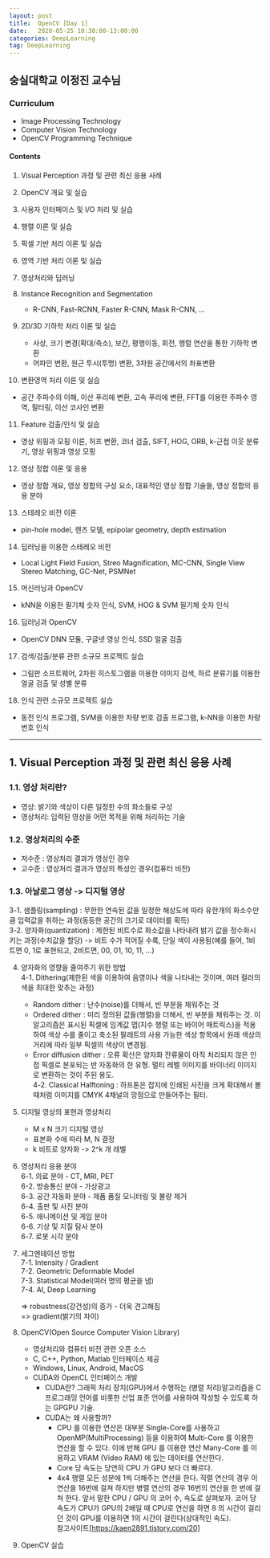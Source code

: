 ```yaml
---
layout: post
title:  OpenCV [Day 1]
date:   2020-05-25 10:30:00-13:00:00
categories: DeepLearning
tag: DeepLearning
---
```


## 숭실대학교 이정진 교수님
### Curriculum
- Image Processing Technology
- Computer Vision Technology
- OpenCV Programming Technique

#### Contents
1. Visual Perception 과정 및 관련 최신 응용 사례

2. OpenCV 개요 및 실습

3. 사용자 인터페이스 및 I/O 처리 및 실습

4. 행렬 이론 및 실습

5. 픽셀 기반 처리 이론 및 실습

6. 영역 기반 처리 이론 및 실습

7. 영상처리와 딥러닝

8. Instance Recognition and Segmentation
   + R-CNN, Fast-RCNN, Faster R-CNN, Mask R-CNN, ...

9. 2D/3D 기하학 처리 이론 및 실습
   + 사상, 크기 변경(확대/축소), 보간, 평행이동, 회전, 행렬 연산을 통한 기하학 변환  
   + 어파인 변환, 원근 투시(투명) 변환, 3차원 공간에서의 좌표변환  

10. 변환영역 처리 이론 및 실습  
   + 공간 주파수의 이해, 이산 푸리에 변환, 고속 푸리에 변환, FFT를 이용한 주파수 영역, 필터링, 이산 코사인 변환

11. Feature 검출/인식 및 실습  
   + 영상 위핑과 모핑 이론, 허프 변환, 코너 검출, SIFT, HOG, ORB, k-근접 이웃 분류기, 영상 위핑과 영상 모핑

12. 영상 정합 이론 및 응용  
   + 영상 정합 개요, 영상 정합의 구성 요소, 대표적인 영상 정합 기술들, 영상 정합의 응용 분야

13. 스테레오 비전 이론  
   + pin-hole model, 렌즈 모델, epipolar geometry, depth estimation

14. 딥러닝을 이용한 스테레오 비전  
   + Local Light Field Fusion, Streo Magnification, MC-CNN, Single View Stereo Matching, GC-Net, PSMNet

15. 머신러닝과 OpenCV  
   + kNN을 이용한 필기체 숫자 인식, SVM, HOG & SVM 필기체 숫자 인식

16. 딥러닝과 OpenCV  
   + OpenCV DNN 모듈, 구글넷 영상 인식, SSD 얼굴 검출

17. 검색/검출/분류 관련 소규모 프로젝트 실습  
   + 그림판 소프트웨어, 2차원 히스토그램을 이용한 이미지 검색, 하르 분류기를 이용한 얼굴 검출 및 성별 분류

18. 인식 관련 소규모 프로젝트 실습  
   + 동전 인식 프로그램, SVM을 이용한 차량 번호 검출 프로그램, k-NN을 이용한 차량 번호 인식

---
## 1. Visual Perception 과정 및 관련 최신 응용 사례
### 1.1. 영상 처리란?
   - 영상: 밝기와 색상이 다른 일정한 수의 화소들로 구성  
   - 영상처리: 입력된 영상을 어떤 목적을 위해 처리하는 기술  
   
### 1.2. 영상처리의 수준 
   - 저수준 : 영상처리 결과가 영상인 경우  
   - 고수준 : 영상처리 결과가 영상의 특성인 경우(컴퓨터 비전)  

### 1.3. 아날로그 영상 -> 디지털 영상  
   3-1. 샘플링(sampling) : 무한한 연속된 값을 일정한 해상도에 따라 유한개의 화소수만큼 입력값을 취하는 과정(동등한 공간의 크기로 데이터를 획득)  
   3-2. 양자화(quantization) : 제한된 비트수로 화소값을 나타내려 밝기 값을 정수화시키는 과정(수치값을 할당) -> 비트 수가 적어질 수록, 단일 색이 사용됨(예를 들어, 1비트면 0, 1로 표현되고, 2비트면, 00, 01, 10, 11, ...)  

4. 양자화의 영향을 줄여주기 위한 방법  
   4-1. Dithering(제한된 색을 이용하여 음영이나 색을 나타내는 것이며, 여러 컬러의 색을 최대한 맞추는 과정)  
   - Random dither : 난수(noise)를 더해서, 빈 부분을 채워주는 것  
   - Ordered dither : 미리 정의된 값들(행렬)을 더해서, 빈 부분을 채워주는 것. 이 알고리즘은 표시된 픽셀에 임계값 맵(지수 행렬 또는 바이어 매트릭스)을 적용하여 색상 수를 줄이고 축소된 팔레트의 사용 가능한 색상 항목에서 원래 색상의 거리에 따라 일부 픽셀의 색상이 변경됨.  
   - Error diffusion dither : 오류 확산은 양자화 잔류물이 아직 처리되지 않은 인접 픽셀로 분포되는 반 자동화의 한 유형. 멀티 레벨 이미지를 바이너리 이미지로 변환하는 것이 주된 용도.  
   4-2. Classical Halftoning : 하프톤은 잡지에 인쇄된 사진을 크게 확대해서 볼 때처럼 이미지를 CMYK 4채널의 망점으로 만들어주는 필터.  

5. 디지털 영상의 표현과 영상처리  
   - M x N 크기 디지털 영상  
   - 표본화 수에 따라 M, N 결정  
   - k 비트로 양자화 -> 2^k 개 레벨  

6. 영상처리 응용 분야  
   6-1. 의료 분야 - CT, MRI, PET  
   6-2. 방송통신 분야 - 가상광고  
   6-3. 공간 자동화 분야 - 제품 품질 모니터링 및 불량 제거  
   6-4. 출판 및 사진 분야  
   6-5. 애니메이션 및 게임 분야  
   6-6. 기상 및 지질 탐사 분야  
   6-7. 로봇 시각 분야  
  
7. 세그멘테이션 방법  
   7-1. Intensity / Gradient  
   7-2. Geometric Deformable Model  
   7-3. Statistical Model(여러 명의 평균을 냄)  
   7-4. AI, Deep Learning  
   
   => robustness(강건성)의 증가 - 더욱 견고해짐   
   => gradient(밝기의 차이)

8. OpenCV(Open Source Computer Vision Library)  
   - 영상처리와 컴퓨터 비전 관련 오픈 소스  
   - C, C++, Python, Matlab 인터페이스 제공  
   - Windows, Linux, Android, MacOS  
   - CUDA와 OpenCL 인터페이스 개발  
     * CUDA란? 그래픽 처리 장치(GPU)에서 수행하는 (병렬 처리)알고리즘을 C프로그래밍 언어를 비롯한 산업 표준 언어를 사용하여 작성할 수 있도록 하는 GPGPU 기술.  
     * CUDA는 왜 사용할까?  
       + CPU 를 이용한 연산은 대부분 Single-Core를 사용하고 OpenMP(MultiProcessing) 등을 이용하여 Multi-Core 를 이용한 연산을 할 수 있다. 이에 반해 GPU 를 이용한 연산 Many-Core 를 이용하고 VRAM (Video RAM) 에 있는 데이터를 연산한다.  
       + Core 당 속도는 당연히 CPU 가 GPU 보다 더 빠르다.  
       + 4x4 행렬 모든 성분에 1씩 더해주는 연산을 한다. 직렬 연산의 경우 이 연산을 16번에 걸쳐 하지만 병렬 연산의 경우 16번의 연산을 한 번에 걸쳐 한다. 앞서 말한 CPU / GPU 의 코어 수, 속도로 살펴보자. 코어 당 속도가 CPU가 GPU의 2배일 때 CPU로 연산을 하면 8 의 시간이 걸리던 것이 GPU를 이용하면 1의 시간이 걸린다(상대적인 속도).  
       참고사이트[https://kaen2891.tistory.com/20]  

9. OpenCV 실습  
